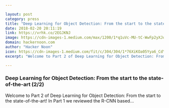 ```yaml
---

layout: post
category: press
title: "Deep Learning for Object Detection: From the start to the state-of-the-art (2/2)"
date: 2018-02-20 20:11:19
link: https://vrhk.co/2EGJKNJ
image: https://cdn-images-1.medium.com/max/1200/1*q1uVc-MU-tC-WwFp2yXJow.gif
domain: hackernoon.com
author: "Hacker Noon"
icon: https://cdn-images-1.medium.com/fit/c/304/304/1*76XiKOa05Yya6_CdYX8pVg.jpeg
excerpt: "Welcome to Part 2 of Deep Learning for Object Detection: From the start to the state-of-the-art! In Part 1 we reviewed the R-CNN based…"

---
```


### Deep Learning for Object Detection: From the start to the state-of-the-art (2/2)

Welcome to Part 2 of Deep Learning for Object Detection: From the start to the state-of-the-art! In Part 1 we reviewed the R-CNN based…